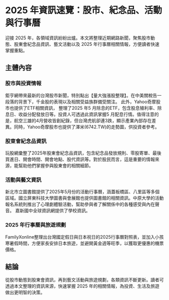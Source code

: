 # 2025 年資訊速覽：股市、紀念品、活動與行事曆

迎接 2025 年，各領域資訊紛紛出爐。本文將整理近期網路新聞，聚焦股市動態、股東會紀念品資訊、藝文活動以及 2025 年行事曆相關情報，方便讀者快速掌握重點。

## 主體內容

### 股市與投資情報

鉅亨網帶來最新的台灣股市新聞，特別點出【量大強漲股整理】。在中美關稅告一段落的背景下，千金股的表現以及相關受益族群備受關注。 此外，Yahoo奇摩股市也提供了ETF相關資訊， 整理了2025 年5 月除息的ETF，包含股息殖利率、除息日、收益分配發放日等。投資人可透過此資訊掌握5 月配息行情。值得注意的是，航空三雄的4月營收皆創紀錄，但台灣虎航卻連3跌，顯示產業內部存在差異。同時，Yahoo奇摩股市也提供了澤米(6742.TW)的走勢圖，供投資者參考。

### 股東會紀念品資訊

玩股網彙整了2025年股東會紀念品資訊，包含紀念品發放規則、零股寄單、最後買進日、開會時間、開會地點、股代資訊等。對於股民而言，這是重要的情報來源，能幫助他們掌握參與股東會的相關細節。

### 活動與藝文資訊

新北市立圖書館提供了2025年5月份的活動行事曆，涵蓋板橋區、八里區等多個區域。國立屏東科技大學圖書與會展館也提供圖書館的相關資訊。中原大學的活動報名系統則推出了心理劇體驗活動，幫助參與者了解關係中的各種感受與內在聲音。 嘉新國中全球資訊網提供了學校資訊。

### 2025 年行事曆與旅遊規劃

FamilyXonline整理出台灣國定假日與日本祝日的2025行事曆對照表，並加入小孩寒暑假時間，方便家長安排日本旅遊，並避開黃金週等旺季，以獲取更優惠的機票價格。

## 結論

從股市動態到股東會資訊，再到藝文活動與旅遊規劃，各類資訊不斷更新。讀者可透過本文整理的資訊來源，快速掌握 2025 年的相關情報，為投資、生活及旅遊做出更明智的決策。
